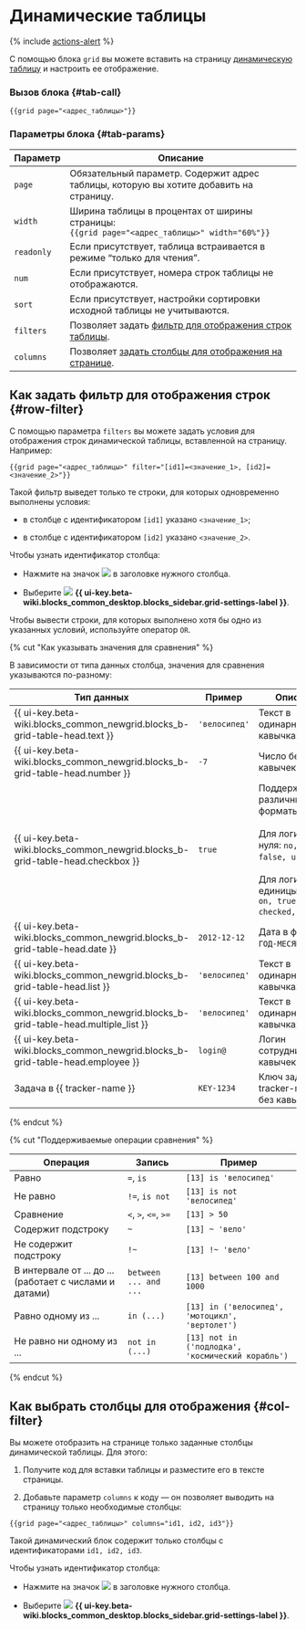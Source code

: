 # Динамические таблицы

{% include [actions-alert](../../_includes/wiki/actions-alert.md) %}

С помощью блока `grid` вы можете вставить на страницу [динамическую таблицу](../create-grid.md) и настроить ее отображение.

### Вызов блока {#tab-call}

```
{{grid page="<адрес_таблицы>"}}
```


### Параметры блока {#tab-params}

Параметр | Описание
--- | ---
`page` | Обязательный параметр. Содержит адрес таблицы, которую вы хотите добавить на страницу.
`width` | Ширина таблицы в процентах от ширины страницы:<br>`{{grid page="<адрес_таблицы>" width="60%"}}`
`readonly` | Если присутствует, таблица встраивается в режиме <q>только для чтения</q>.
`num` | Если присутствует, номера строк таблицы не отображаются.
`sort` | Если присутствует, настройки сортировки исходной таблицы не учитываются.
`filters` | Позволяет задать [фильтр для отображения строк таблицы](#row-filter).
`columns` | Позволяет [задать столбцы для отображения на странице](#col-filter).

## Как задать фильтр для отображения строк {#row-filter}

С помощью параметра `filters` вы можете задать условия для отображения строк динамической таблицы, вставленной на страницу. Например:

```
{{grid page="<адрес_таблицы>" filter="[id1]=<значение_1>, [id2]=<значение_2>"}}
```

Такой фильтр выведет только те строки, для которых одновременно выполнены условия:

- в столбце с идентификатором `[id1]` указано `<значение_1>`;

- в столбце с идентификатором `[id2]` указано `<значение_2>`.

Чтобы узнать идентификатор столбца: 

* Нажмите на значок ![](../../_assets/wiki/svg/actions-icon.svg) в заголовке нужного столбца.

* Выберите ![](../../_assets/wiki/table-settings-footer.png) **{{ ui-key.beta-wiki.blocks_common_desktop.blocks_sidebar.grid-settings-label }}**.

Чтобы вывести строки, для которых выполнено хотя бы одно из указанных условий, используйте оператор `OR`.

{% cut "Как указывать значения для сравнения" %}

В зависимости от типа данных столбца, значения для сравнения указываются по-разному:

Тип данных | Пример | Описание
--- | --- | ---
{{ ui-key.beta-wiki.blocks_common_newgrid.blocks_b-grid-table-head.text }} | `'велосипед'` | Текст в одинарных кавычках.
{{ ui-key.beta-wiki.blocks_common_newgrid.blocks_b-grid-table-head.number }} | `-7` | Число без кавычек.
{{ ui-key.beta-wiki.blocks_common_newgrid.blocks_b-grid-table-head.checkbox }} | `true` | Поддерживаются различные форматы записи.<br><br>Для логического нуля: `no, off, false, unchecked`.<br><br>Для логической единицы: `yes, on, true, checked, done`.
{{ ui-key.beta-wiki.blocks_common_newgrid.blocks_b-grid-table-head.date }} | `2012-12-12` | Дата в формате `ГОД-МЕСЯЦ-ДЕНЬ`.
{{ ui-key.beta-wiki.blocks_common_newgrid.blocks_b-grid-table-head.list }} | `'велосипед'` | Текст в одинарных кавычках.
{{ ui-key.beta-wiki.blocks_common_newgrid.blocks_b-grid-table-head.multiple_list }} | `'велосипед'` | Текст в одинарных кавычках.
{{ ui-key.beta-wiki.blocks_common_newgrid.blocks_b-grid-table-head.employee }} | `login@` | Логин сотрудника без кавычек.
Задача в {{ tracker-name }} | `KEY-1234` | Ключ задачи в {{ tracker-name }} без кавычек.

{% endcut %}

{% cut "Поддерживаемые операции сравнения" %}

Операция | Запись | Пример
--- | --- | ---
Равно | `=`, `is` | `[13] is 'велосипед'`
Не равно | `!=`, `is not` | `[13] is not 'велосипед'`
Сравнение | `<`, `>`, `<=`, `>=` | `[13] > 50 `
Содержит подстроку | `~` | `[13] ~ 'вело'`
Не содержит подстроку | `!~` | `[13] !~ 'вело'`
В интервале от ... до ... (работает с числами и датами) | `between ... and ...` | `[13] between 100 and 1000`
Равно одному из ... | `in (...)` | `[13] in ('велосипед', 'мотоцикл', 'вертолет')`
Не равно ни одному из ... | `not in (...)` | `[13] not in ('подлодка', 'космический корабль')`

{% endcut %}

## Как выбрать столбцы для отображения {#col-filter}

Вы можете отобразить на странице только заданные столбцы динамической таблицы. Для этого:

1. Получите код для вставки таблицы и разместите его в тексте страницы.

1. Добавьте параметр `columns` к коду — он позволяет выводить на страницу только необходимые столбцы:

```
{{grid page="<адрес_таблицы>" columns="id1, id2, id3"}}
```
Такой динамический блок содержит только столбцы с идентификаторами `id1, id2, id3`.

Чтобы узнать идентификатор столбца: 

* Нажмите на значок ![](../../_assets/wiki/svg/actions-icon.svg) в заголовке нужного столбца.

* Выберите ![](../../_assets/wiki/table-settings-footer.png) **{{ ui-key.beta-wiki.blocks_common_desktop.blocks_sidebar.grid-settings-label }}**.